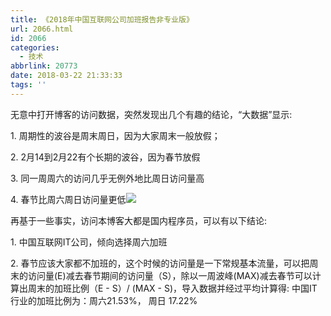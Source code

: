 ```yaml
---
title: 《2018年中国互联网公司加班报告非专业版》
url: 2066.html
id: 2066
categories:
  - 技术
abbrlink: 20773
date: 2018-03-22 21:33:33
tags: ''
---
```


无意中打开博客的访问数据，突然发现出几个有趣的结论，“大数据”显示:

1\. 周期性的波谷是周末周日，因为大家周末一般放假；

2\. 2月14到2月22有个长期的波谷，因为春节放假

3\. 同一周周六的访问几乎无例外地比周日访问量高

4\. 春节比周六周日访问量更低[![](http://baiyuan.wang/wp-content/uploads/2018/03/Screen-Shot-2018-03-22-at-21.31.15.png)](http://baiyuan.wang/wp-content/uploads/2018/03/Screen-Shot-2018-03-22-at-21.31.15.png)

再基于一些事实，访问本博客大都是国内程序员，可以有以下结论:

1\. 中国互联网IT公司，倾向选择周六加班

2\. 春节应该大家都不加班的，这个时候的访问量是一下常规基本流量，可以把周末的访问量(E)减去春节期间的访问量（S），除以一周波峰(MAX)减去春节可以计算出周末的加班比例（E - S）/ (MAX - S)，导入数据并经过平均计算得: 中国IT行业的加班比例为：周六21.53%， 周日 17.22%